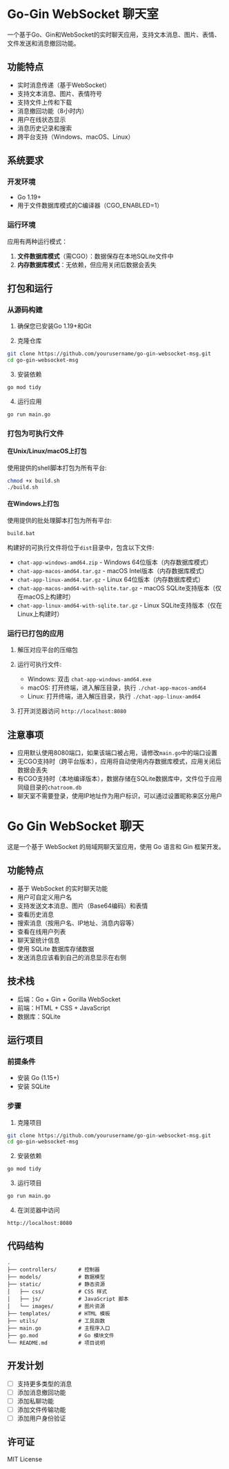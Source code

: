 # Go-Gin WebSocket 聊天室

一个基于Go、Gin和WebSocket的实时聊天应用，支持文本消息、图片、表情、文件发送和消息撤回功能。

## 功能特点

- 实时消息传递（基于WebSocket）
- 支持文本消息、图片、表情符号
- 支持文件上传和下载
- 消息撤回功能（8小时内）
- 用户在线状态显示
- 消息历史记录和搜索
- 跨平台支持（Windows、macOS、Linux）

## 系统要求

### 开发环境
- Go 1.19+
- 用于文件数据库模式的C编译器（CGO_ENABLED=1）

### 运行环境
应用有两种运行模式：
1. **文件数据库模式**（需CGO）：数据保存在本地SQLite文件中
2. **内存数据库模式**：无依赖，但应用关闭后数据会丢失

## 打包和运行

### 从源码构建

1. 确保您已安装Go 1.19+和Git

2. 克隆仓库
```bash
git clone https://github.com/yourusername/go-gin-websocket-msg.git
cd go-gin-websocket-msg
```

3. 安装依赖
```bash
go mod tidy
```

4. 运行应用
```bash
go run main.go
```

### 打包为可执行文件

#### 在Unix/Linux/macOS上打包

使用提供的shell脚本打包为所有平台:

```bash
chmod +x build.sh
./build.sh
```

#### 在Windows上打包

使用提供的批处理脚本打包为所有平台:

```bash
build.bat
```

构建好的可执行文件将位于`dist`目录中，包含以下文件:
- `chat-app-windows-amd64.zip` - Windows 64位版本（内存数据库模式）
- `chat-app-macos-amd64.tar.gz` - macOS Intel版本（内存数据库模式）
- `chat-app-linux-amd64.tar.gz` - Linux 64位版本（内存数据库模式）
- `chat-app-macos-amd64-with-sqlite.tar.gz` - macOS SQLite支持版本（仅在macOS上构建时）
- `chat-app-linux-amd64-with-sqlite.tar.gz` - Linux SQLite支持版本（仅在Linux上构建时）

### 运行已打包的应用

1. 解压对应平台的压缩包
2. 运行可执行文件:
   - Windows: 双击 `chat-app-windows-amd64.exe`
   - macOS: 打开终端，进入解压目录，执行 `./chat-app-macos-amd64`
   - Linux: 打开终端，进入解压目录，执行 `./chat-app-linux-amd64`

3. 打开浏览器访问 `http://localhost:8080`

## 注意事项

- 应用默认使用8080端口，如果该端口被占用，请修改`main.go`中的端口设置
- 无CGO支持时（跨平台版本），应用将自动使用内存数据库模式，应用关闭后数据会丢失
- 有CGO支持时（本地编译版本），数据存储在SQLite数据库中，文件位于应用同级目录的`chatroom.db`
- 聊天室不需要登录，使用IP地址作为用户标识，可以通过设置昵称来区分用户

# Go Gin WebSocket 聊天
这是一个基于 WebSocket 的局域网聊天室应用，使用 Go 语言和 Gin 框架开发。

## 功能特点

- 基于 WebSocket 的实时聊天功能
- 用户可自定义用户名
- 支持发送文本消息、图片（Base64编码）和表情
- 查看历史消息
- 搜索消息（按用户名、IP地址、消息内容等）
- 查看在线用户列表
- 聊天室统计信息
- 使用 SQLite 数据库存储数据
- 发送消息应该看到自己的消息显示在右侧

## 技术栈

- 后端：Go + Gin + Gorilla WebSocket
- 前端：HTML + CSS + JavaScript
- 数据库：SQLite

## 运行项目

### 前提条件

- 安装 Go (1.15+)
- 安装 SQLite

### 步骤

1. 克隆项目

```bash
git clone https://github.com/yourusername/go-gin-websocket-msg.git
cd go-gin-websocket-msg
```

2. 安装依赖

```bash
go mod tidy
```

3. 运行项目

```bash
go run main.go
```

4. 在浏览器中访问

```
http://localhost:8080
```

## 代码结构

```
.
├── controllers/       # 控制器
├── models/            # 数据模型
├── static/            # 静态资源
│   ├── css/           # CSS 样式
│   ├── js/            # JavaScript 脚本
│   └── images/        # 图片资源
├── templates/         # HTML 模板
├── utils/             # 工具函数
├── main.go            # 主程序入口
├── go.mod             # Go 模块文件
└── README.md          # 项目说明
```

## 开发计划

- [ ] 支持更多类型的消息
- [ ] 添加消息撤回功能
- [ ] 添加私聊功能
- [ ] 添加文件传输功能
- [ ] 添加用户身份验证

## 许可证

MIT License


